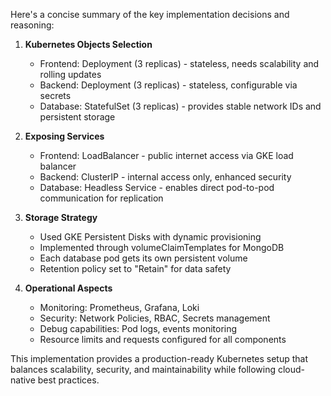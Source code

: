 Here's a concise summary of the key implementation decisions and reasoning:

1. **Kubernetes Objects Selection**
   - Frontend: Deployment (3 replicas) - stateless, needs scalability and rolling updates
   - Backend: Deployment (3 replicas) - stateless, configurable via secrets
   - Database: StatefulSet (3 replicas) - provides stable network IDs and persistent storage

2. **Exposing Services**
   - Frontend: LoadBalancer - public internet access via GKE load balancer
   - Backend: ClusterIP - internal access only, enhanced security
   - Database: Headless Service - enables direct pod-to-pod communication for replication

3. **Storage Strategy**
   - Used GKE Persistent Disks with dynamic provisioning
   - Implemented through volumeClaimTemplates for MongoDB
   - Each database pod gets its own persistent volume
   - Retention policy set to "Retain" for data safety

4. **Operational Aspects**
   - Monitoring: Prometheus, Grafana, Loki
   - Security: Network Policies, RBAC, Secrets management
   - Debug capabilities: Pod logs, events monitoring
   - Resource limits and requests configured for all components

This implementation provides a production-ready Kubernetes setup that balances scalability, security, and maintainability while following cloud-native best practices.
